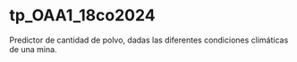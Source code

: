 # tp_OAA1_18co2024
Predictor de cantidad de polvo, dadas  las diferentes condiciones climáticas de una mina. 
